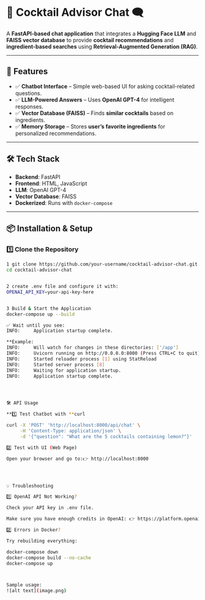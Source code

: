 # 🍹 Cocktail Advisor Chat 🗨️  
A **FastAPI-based chat application** that integrates a **Hugging Face LLM** and **FAISS vector database** to provide **cocktail recommendations** and **ingredient-based searches** using **Retrieval-Augmented Generation (RAG)**.

---

## **🚀 Features**
- ✅ **Chatbot Interface** – Simple web-based UI for asking cocktail-related questions.  
- ✅ **LLM-Powered Answers** – Uses **OpenAI GPT-4** for intelligent responses.  
- ✅ **Vector Database (FAISS)** – Finds **similar cocktails** based on ingredients.  
- ✅ **Memory Storage** – Stores **user’s favorite ingredients** for personalized recommendations.  

---

## **🛠️ Tech Stack**
- **Backend**: FastAPI  
- **Frontend**: HTML, JavaScript  
- **LLM**: OpenAI GPT-4
- **Vector Database**: FAISS  
- **Dockerized**: Runs with `docker-compose`  

---

## **📦 Installation & Setup**

### **1️⃣ Clone the Repository**


```bash
1 git clone https://github.com/your-username/cocktail-advisor-chat.git
cd cocktail-advisor-chat


2 create .env file and configure it with:
OPENAI_API_KEY=your-api-key-here


3 Build & Start the Application
docker-compose up --build

✅ Wait until you see:
INFO:     Application startup complete.

**Example: 
INFO:     Will watch for changes in these directories: ['/app']
INFO:     Uvicorn running on http://0.0.0.0:8000 (Press CTRL+C to quit)
INFO:     Started reloader process [1] using StatReload
INFO:     Started server process [8]
INFO:     Waiting for application startup.
INFO:     Application startup complete.




🛠️ API Usage

**1️⃣ Test Chatbot with **curl

curl -X 'POST' 'http://localhost:8000/api/chat' \
     -H 'Content-Type: application/json' \
     -d '{"question": "What are the 5 cocktails containing lemon?"}'

2️⃣ Test with UI (Web Page)

Open your browser and go to:👉 http://localhost:8000




💡 Troubleshooting

1️⃣ OpenAI API Not Working?

Check your API key in .env file.

Make sure you have enough credits in OpenAI: 👉 https://platform.openai.com/account/usage

2️⃣ Errors in Docker?

Try rebuilding everything:

docker-compose down
docker-compose build --no-cache
docker-compose up



Sample usage:
![alt text](image.png)